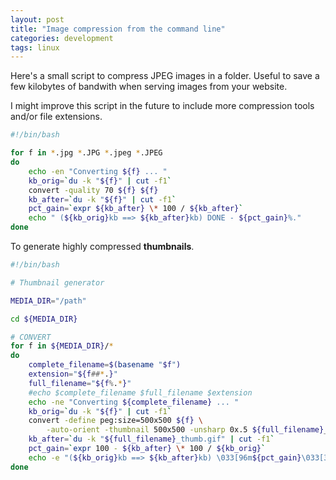 ```yaml
---
layout: post
title: "Image compression from the command line"
categories: development
tags: linux
---
```

Here's a small script to compress JPEG images in a folder.
Useful to save a few kilobytes of bandwith when serving images from your website.

I might improve this script in the future to include more compression tools and/or file extensions.

```bash
#!/bin/bash

for f in *.jpg *.JPG *.jpeg *.JPEG
do
    echo -en "Converting ${f} ... "
    kb_orig=`du -k "${f}" | cut -f1`
    convert -quality 70 ${f} ${f}
    kb_after=`du -k "${f}" | cut -f1`
    pct_gain=`expr ${kb_after} \* 100 / ${kb_after}`
    echo " (${kb_orig}kb ==> ${kb_after}kb) DONE - ${pct_gain}%."
done
```

To generate highly compressed **thumbnails**.
```bash
#!/bin/bash

# Thumbnail generator

MEDIA_DIR="/path"

cd ${MEDIA_DIR}

# CONVERT
for f in ${MEDIA_DIR}/*
do
    complete_filename=$(basename "$f")
    extension="${f##*.}"
    full_filename="${f%.*}"
    #echo $complete_filename $full_filename $extension
    echo -ne "Converting ${complete_filename} ... "
    kb_orig=`du -k "${f}" | cut -f1`
    convert -define peg:size=500x500 ${f} \
        -auto-orient -thumbnail 500x500 -unsharp 0x.5 ${full_filename}_thumb.gif
    kb_after=`du -k "${full_filename}_thumb.gif" | cut -f1`
    pct_gain=`expr 100 - ${kb_after} \* 100 / ${kb_orig}`
    echo -e "(${kb_orig}kb ==> ${kb_after}kb) \033[96m${pct_gain}\033[39m%."
done
```

